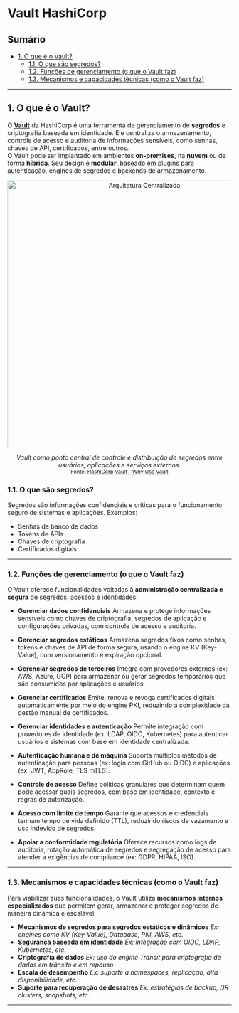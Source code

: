 # Vault HashiCorp

## Sumário

* [1. O que é o Vault?](#1-o-que-é-o-vault)
  * [1.1. O que são segredos?](#11-o-que-são-segredos)
  * [1.2. Funções de gerenciamento (o que o Vault faz)](#12-funções-de-gerenciamento-o-que-o-vault-faz)
  * [1.3. Mecanismos e capacidades técnicas (como o Vault faz)](#13-mecanismos-e-capacidades-técnicas-como-o-vault-faz)

---

## 1. O que é o Vault?

O [**Vault**](https://developer.hashicorp.com/vault) da HashiCorp é uma ferramenta de gerenciamento de **segredos** e criptografia baseada em identidade. Ele centraliza o armazenamento, controle de acesso e auditoria de informações sensíveis, como senhas, chaves de API, certificados, entre outros.  
O Vault pode ser implantado em ambientes **on-premises**, na **nuvem** ou de forma **híbrida**. Seu design é **modular**, baseado em plugins para autenticação, engines de segredos e backends de armazenamento.

<p align="center">
  <img src="https://github.com/user-attachments/assets/dfa21c72-949f-420f-a6de-ad324f698c96" alt="Arquitetura Centralizada" width="600">
</p>

<p align="center">
  <em>Vault como ponto central de controle e distribuição de segredos entre usuários, aplicações e serviços externos.</em><br>
  <small>Fonte: <a href="https://developer.hashicorp.com/vault/tutorials/get-started/why-use-vault" target="_blank">HashiCorp Vault - Why Use Vault</a></small>
</p>

### 1.1. O que são segredos?
Segredos são informações confidenciais e críticas para o funcionamento seguro de sistemas e aplicações. Exemplos:

* Senhas de banco de dados
* Tokens de APIs
* Chaves de criptografia
* Certificados digitais

---

### 1.2. Funções de gerenciamento (o que o Vault faz)

O Vault oferece funcionalidades voltadas à **administração centralizada e segura** de segredos, acessos e identidades:

* **Gerenciar dados confidenciais**
  Armazena e protege informações sensíveis como chaves de criptografia, segredos de aplicação e configurações privadas, com controle de acesso e auditoria.

* **Gerenciar segredos estáticos**
  Armazena segredos fixos como senhas, tokens e chaves de API de forma segura, usando o engine KV (Key-Value), com versionamento e expiração opcional.

* **Gerenciar segredos de terceiros**
  Integra com provedores externos (ex: AWS, Azure, GCP) para armazenar ou gerar segredos temporários que são consumidos por aplicações e usuários.

* **Gerenciar certificados**
  Emite, renova e revoga certificados digitais automaticamente por meio do engine PKI, reduzindo a complexidade da gestão manual de certificados.

* **Gerenciar identidades e autenticação**
  Permite integração com provedores de identidade (ex: LDAP, OIDC, Kubernetes) para autenticar usuários e sistemas com base em identidade centralizada.

* **Autenticação humana e de máquina**
  Suporta múltiplos métodos de autenticação para pessoas (ex: login com GitHub ou OIDC) e aplicações (ex: JWT, AppRole, TLS mTLS).

* **Controle de acesso**
  Define políticas granulares que determinam quem pode acessar quais segredos, com base em identidade, contexto e regras de autorização.

* **Acesso com limite de tempo**
  Garante que acessos e credenciais tenham tempo de vida definido (TTL), reduzindo riscos de vazamento e uso indevido de segredos.

* **Apoiar a conformidade regulatória**
  Oferece recursos como logs de auditoria, rotação automática de segredos e segregação de acesso para atender a exigências de compliance (ex: GDPR, HIPAA, ISO).

---

### 1.3. Mecanismos e capacidades técnicas (como o Vault faz)

Para viabilizar suas funcionalidades, o Vault utiliza **mecanismos internos especializados** que permitem gerar, armazenar e proteger segredos de maneira dinâmica e escalável:

* **Mecanismos de segredos para segredos estáticos e dinâmicos**
  *Ex: engines como KV (Key-Value), Database, PKI, AWS, etc.*
* **Segurança baseada em identidade**
  *Ex: integração com OIDC, LDAP, Kubernetes, etc.*
* **Criptografia de dados**
  *Ex: uso do engine Transit para criptografia de dados em trânsito e em repouso*
* **Escala de desempenho**
  *Ex: suporte a namespaces, replicação, alta disponibilidade, etc.*
* **Suporte para recuperação de desastres**
  *Ex: estratégias de backup, DR clusters, snapshots, etc.*

---

